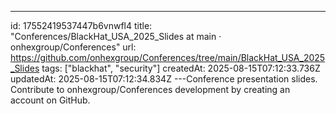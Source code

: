 ---
id: 17552419537447b6vnwfl4
title: "Conferences/BlackHat_USA_2025_Slides at main · onhexgroup/Conferences"
url: https://github.com/onhexgroup/Conferences/tree/main/BlackHat_USA_2025_Slides
tags: ["blackhat", "security"]
createdAt: 2025-08-15T07:12:33.736Z
updatedAt: 2025-08-15T07:12:34.834Z
---Conference presentation slides. Contribute to onhexgroup/Conferences development by creating an account on GitHub.
